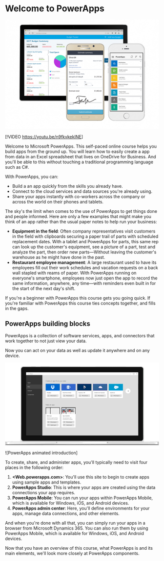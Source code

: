 # Welcome to PowerApps

![Welcome to PowerApps](../media/powerapps-mobile.png)

[!VIDEO <https://youtu.be/n9fkvkekINE>]

Welcome to Microsoft PowerApps. This self-paced online course helps you build apps from the ground up. You will learn how to easily create a app from data in an Excel spreadsheet that lives on OneDrive for Business.  And you'll be able to this without touching a traditional programming language such as C#.

With PowerApps, you can:

- Build a an app quickly from the skills you already have. 
- Connect to the cloud services and data sources you're already using.
- Share your apps instantly with co-workers across the company or across the world on their phones and tablets.

The sky's the limit when comes to the use of PowerApps to get things done and people informed. Here are only a few examples that might make you think of an app rather than the usual paper notes to help run your business:

- **Equipment in the field**: Often company representatives visit customers in the field with clipboards securing a paper trail of parts with scheduled replacement dates. With a tablet and PowerApps for parts, this same rep can look up the customer's equipment, see a picture of a part, test and analyze the part, then order new parts—Without leaving the customer's warehouse as he might have done in the past.
- **Restaurant employee management**: A large restaurant used to have its employees fill out their work schedules and vacation requests on a back wall stapled with reams of paper. With PowerApps running on everyone's smartphone, employees now just open the app to record the same information, anywhere, any time—with reminders even built in for the start of the next day's shift.

If you're a beginner with PowerApps this course gets you going quick. If you're familiar with PowerApps this course ties concepts together, and fills in the gaps.

## PowerApps building blocks
PowerApps is a collection of software services, apps, and connectors that work together to not just view your data.

Now you can act on your data as well as update it anywhere and on any device.

![Welcome to PowerApps](../media/powerapps-intro.gif)
![PowerApps animated introduction]

To create, share, and administer apps, you'll typically need to visit four places in the following order:

1. **<Web.powerapps.com>**: You'll use this site to begin to create apps using sample apps and templates.
1. **PowerApps Studio**: This is where your apps are created using the data connections your app requires.
1. **PowerApps Mobile**: You can run your apps within PowerApps Mobile, which is available for Windows, iOS, and Android devices.
1.  **PowerApps admin center**: Here, you'll define environments for your apps, manage data connections, and other elements. 

And when you're done with all that, you can simply run your apps in a browser from Microsoft Dynamics 365. You can also run them by using PowerApps Mobile, which is available for Windows, iOS, and Android devices.

Now that you have an overview of this course, what PowerApps is and its main elements, we'll look more closely at PowerApps components.